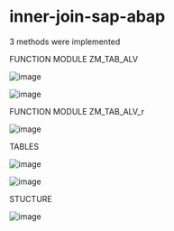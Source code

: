 # inner-join-sap-abap
3 methods were implemented

FUNCTION MODULE ZM_TAB_ALV

![image](https://user-images.githubusercontent.com/67626515/153718375-455cf0a4-25a1-4700-8b24-521aadd9fdb4.png)

![image](https://user-images.githubusercontent.com/67626515/153718392-9d97f8ab-3121-494e-9c0c-7618197c6666.png)

FUNCTION MODULE ZM_TAB_ALV_r

![image](https://user-images.githubusercontent.com/67626515/155262656-63ed9a84-4e80-4734-91ef-62b4bb61f32e.png)


TABLES

![image](https://user-images.githubusercontent.com/67626515/153718458-69ea7ec4-bd23-4f72-86c3-5014efda9f14.png)

![image](https://user-images.githubusercontent.com/67626515/153718482-6703b18f-98e1-4adc-9fb2-886a79359e2a.png)

STUCTURE

![image](https://user-images.githubusercontent.com/67626515/153718506-3c71c333-443d-4327-96cd-78f72e1f1b8c.png)
